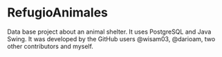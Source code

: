 # RefugioAnimales
 Data base project about an animal shelter. It uses PostgreSQL and Java Swing.
 It was developed by the GitHub users @wisam03, @darioam, two other contributors and myself.


